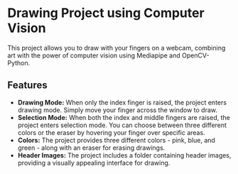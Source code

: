 # Drawing Project using Computer Vision

This project allows you to draw with your fingers on a webcam, combining art with the power of computer vision using Mediapipe and OpenCV-Python.

## Features

- **Drawing Mode:** When only the index finger is raised, the project enters drawing mode. Simply move your finger across the window to draw.
- **Selection Mode:** When both the index and middle fingers are raised, the project enters selection mode. You can choose between three different colors or the eraser by hovering your finger over specific areas.
- **Colors:** The project provides three different colors - pink, blue, and green - along with an eraser for erasing drawings.
- **Header Images:** The project includes a folder containing header images, providing a visually appealing interface for drawing.

